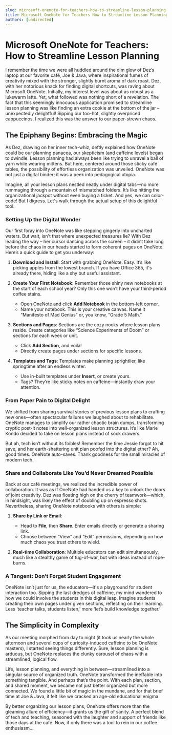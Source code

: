 ```yaml
---
slug: microsoft-onenote-for-teachers-how-to-streamline-lesson-planning
title: Microsoft OneNote for Teachers How to Streamline Lesson Planning
authors: [undirected]
---
```



# Microsoft OneNote for Teachers: How to Streamline Lesson Planning

I remember the time we were all huddled around the dim glow of Dez’s laptop at our favorite café, Joe & Java, where inspirational fumes of creativity mixed with the stronger, slightly burnt aroma of dark roast. Dez, with her notorious knack for finding digital shortcuts, was raving about Microsoft OneNote. Initially, my interest level was about as robust as a lukewarm latte. Yet, what followed was nothing short of a revelation. The fact that this seemingly innocuous application promised to streamline lesson planning was like finding an extra cookie at the bottom of the jar – unexpectedly delightful! Sipping our too-hot, slightly overpriced cappuccinos, I realized this was the answer to our paper-strewn chaos.

## The Epiphany Begins: Embracing the Magic

As Dez, drawing on her inner tech-whiz, deftly explained how OneNote could be our planning panacea, our skepticism (and caffeine levels) began to dwindle. Lesson planning had always been like trying to unravel a ball of yarn while wearing mittens. But here, centered around those sticky café tables, the possibility of effortless organization was unveiled. OneNote was not just a digital binder; it was a peek into pedagogical utopia.

Imagine, all your lesson plans nestled neatly under digital tabs—no more rummaging through a mountain of mismatched folders. It’s like hitting the organizational jackpot without even buying a ticket. And yes, we can color-code! But I digress. Let's walk through the actual setup of this delightful tool. 

### Setting Up the Digital Wonder

Our first foray into OneNote was like stepping gingerly into uncharted waters. But wait, isn't that where unexpected treasures lie? With Dez leading the way – her cursor dancing across the screen – it didn’t take long before the chaos in our heads started to form coherent pages on OneNote. Here’s a quick guide to get you underway:

1. **Download and Install**: 
   Start with grabbing OneNote. Easy. It’s like picking apples from the lowest branch. If you have Office 365, it's already there, hiding like a shy but useful assistant.

2. **Create Your First Notebook**: 
   Remember those shiny new notebooks at the start of each school year? Only this one won’t have your third-period coffee stains. 
   - Open OneNote and click **Add Notebook** in the bottom-left corner.
   - Name your notebook. This is your creative canvas. Name it “Manifesto of Mad Genius” or, you know, “Grade 5 Math.” 

3. **Sections and Pages**: 
   Sections are the cozy nooks where lesson plans reside. Create categories like “Science Experiments of Doom” or sections for each week or unit.
   - Click **Add Section**, and voilà! 
   - Directly create pages under sections for specific lessons.

4. **Templates and Tags**: 
   Templates make planning sprightlier, like springtime after an endless winter. 
   - Use in-built templates under **Insert**, or create yours.
   - Tags? They’re like sticky notes on caffeine—instantly draw your attention.

### From Paper Pain to Digital Delight

We shifted from sharing survival stories of previous lesson plans to crafting new ones—often spectacular failures we laughed about to rehabilitate. OneNote manages to simplify our rather chaotic brain dumps, transforming cryptic post-it notes into well-organized lesson structures. It’s like Marie Kondo decided to take on lesson plans instead of sock drawers.

But ah, tech isn’t without its foibles! Remember the time Jessie forgot to hit save, and her earth-shattering unit plan poofed into the digital ether? Ah, good times. OneNote auto-saves. Thank goodness for the small miracles of modern tech.

### Share and Collaborate Like You’d Never Dreamed Possible

Back at our café meetings, we realized the incredible power of collaboration. It was as if OneNote had handed us a key to unlock the doors of joint creativity. Dez was floating high on the cherry of teamwork—which, in hindsight, was likely the effect of doubling up on espresso shots. Nevertheless, sharing OneNote notebooks with others is simple:

1. **Share by Link or Email**:
   - Head to **File**, then **Share**. Enter emails directly or generate a sharing link.
   - Choose between “View” and “Edit” permissions, depending on how much chaos you trust others to wield.

2. **Real-time Collaboration**: 
   Multiple educators can edit simultaneously, much like a stealthy game of tug-of-war, but with ideas instead of rope-burns. 

### A Tangent: Don’t Forget Student Engagement

OneNote isn’t just for us, the educators—it's a playground for student interaction too. Sipping the last dredges of caffeine, my mind wandered to how we could involve the students in this digital leap. Imagine students creating their own pages under given sections, reflecting on their learning. Less ‘teacher talks, students listen,’ more ‘let’s build knowledge together.’ 

## The Simplicity in Complexity 

As our meeting morphed from day to night (it took us nearly the whole afternoon and several cups of curiosity-induced caffeine to be OneNote masters), I started seeing things differently. Sure, lesson planning is arduous, but OneNote replaces the clunky carousel of chaos with a streamlined, logical flow.

Life, lesson planning, and everything in between—streamlined into a singular source of organized truth. OneNote transformed the ineffable into something tangible. And perhaps that’s the point. With each plan, section, and shared moment, we became not just better organized but more connected. We found a little bit of magic in the mundane, and for that brief time at Joe & Java, it felt like we cracked an age-old educational enigma. 

By better organizing our lesson plans, OneNote offers more than the gleaming allure of efficiency—it grants us the gift of sanity. A perfect blend of tech and teaching, seasoned with the laughter and support of friends like those days at the café. Now, if only there was a tool to rein in our coffee enthusiasm...